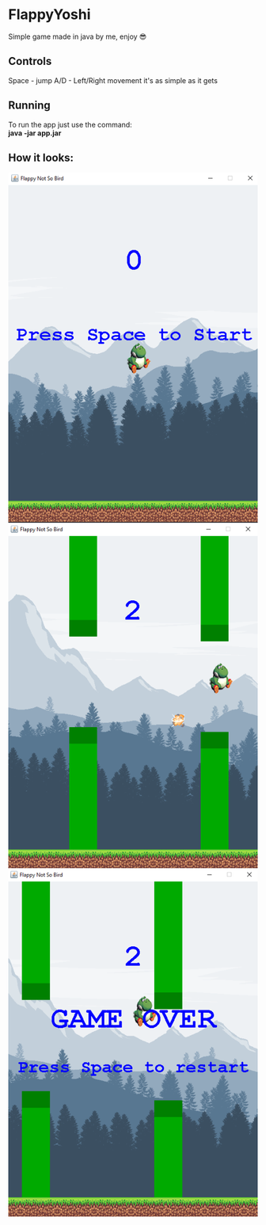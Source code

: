 # FlappyYoshi
Simple game made in java by me, enjoy 😎

## Controls
Space - jump
A/D - Left/Right movement
it's as simple as it gets

## Running
To run the app just use the command:<br/>
**java -jar app.jar**

## How it looks:
![pic1](img/1.png)
![pic2](img/2.png)
![pic3](img/3.png)
